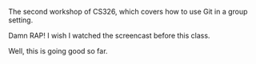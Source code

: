 The second workshop of CS326, which covers how to use Git in a group setting.

Damn RAP! I wish I watched the screencast before this class.

Well, this is going good so far.

